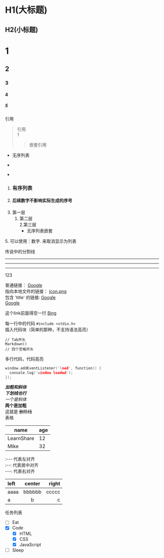 H1(大标题)
====

H2(小标题)
----

# 1
## 2
### 3
#### 4
##### 5
引用
>引用  
1
>>嵌套引用  


* 无序列表  
+  
-  

1. ### 有序列表
3. #### 后续数字不影响实际生成的序号  
4. 第一层
    1.  第二层  
        2.第三层  
        + 无序列表嵌套

5\. 可以使用：数字\. 来取消显示为列表  



传说中的分割线  


---

*  * *
_ _   _
123

普通链接：
[Google](http://www.google.com/)  
指向本地文件的链接：
[icon.png](./images/icon.png)  
包含 'title' 的链接:
[Google](http://www.google.com/ "鼠标移上去显示的文字")  
[Google][link]    

[link]: http://www.google.com/ "Google"  
这个link前面得空一行
[Bing][]

[Bing]: http://bing.com/ "显示 "

每一行中的代码 `#include <stdio.h>`  
插入代码块（简单的那种，不支持语法高亮）  

    // Tab开头
    Markdown()
    // 四个空格开头  
多行代码，代码高亮
```cpp
window.addEventListener('load', function() {
  console.log('window loaded');
});
```
***加粗和斜体***  
___下划线也行___  
*一个是斜体*  
__两个是加粗__  
这就是 ~~删除线~~  
表格

name | age
---- | ---
LearnShare | 12
Mike |  32

:--- 代表左对齐  
:--: 代表居中对齐  
---: 代表右对齐  

  | left | center | right |  
  | :--- | :----: | ----: |  
  | aaaa | bbbbbb | ccccc |  
  | a    | b      | c     |
  
任务列表    
- [ ] Eat
- [x] Code
  - [x] HTML
  - [x] CSS
  - [x] JavaScript
- [ ] Sleep
